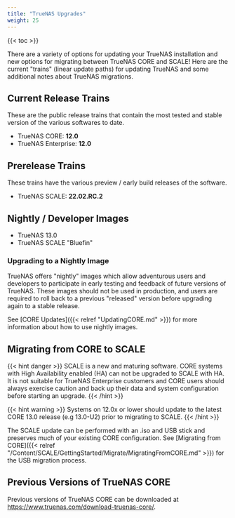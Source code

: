 ```yaml
---
title: "TrueNAS Upgrades"
weight: 25
---
```


{{< toc >}}

There are a variety of options for updating your TrueNAS installation and new options for migrating between TrueNAS CORE and SCALE!
Here are the current "trains" (linear update paths) for updating TrueNAS and some additional notes about TrueNAS migrations.

## Current Release Trains

These are the public release trains that contain the most tested and stable version of the various softwares to date.

* TrueNAS CORE: **12.0**
* TrueNAS Enterprise: **12.0**

## Prerelease Trains

These trains have the various preview / early build releases of the software.

* TrueNAS SCALE: **22.02.RC.2**

## Nightly / Developer Images

* TrueNAS 13.0
* TrueNAS SCALE "Bluefin"

### Upgrading to a Nightly Image

TrueNAS offers "nightly" images which allow adventurous users and developers to participate in early testing and feedback of future versions of TrueNAS.
These images should not be used in production, and users are required to roll back to a previous "released" version before upgrading again to a stable release.

See [CORE Updates]({{< relref "UpdatingCORE.md" >}}) for more information about how to use nightly images.

## Migrating from CORE to SCALE

{{< hint danger >}}
SCALE is a new and maturing software.
CORE systems with High Availability enabled (HA) can not be upgraded to SCALE with HA.
It is not suitable for TrueNAS Enterprise customers and CORE users should always exercise caution and back up their data and system configuration before starting an upgrade.
{{< /hint >}}

{{< hint warning >}}
Systems on 12.0x or lower should update to the latest CORE 13.0 release (e.g 13.0-U2) prior to migrating to SCALE.
{{< /hint >}}

The SCALE update can be performed with an <file>.iso</file> and USB stick and preserves much of your existing CORE configuration.
See [Migrating from CORE]({{< relref "/Content/SCALE/GettingStarted/Migrate/MigratingFromCORE.md" >}}) for the USB migration process.

## Previous Versions of TrueNAS CORE

Previous versions of TrueNAS CORE can be downloaded at https://www.truenas.com/download-truenas-core/.
